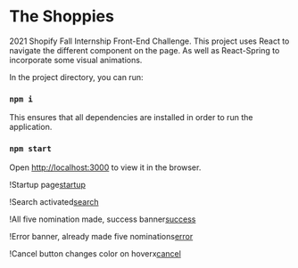 # The Shoppies
2021 Shopify Fall Internship Front-End Challenge. This project uses React to navigate the different component on the page. As well as React-Spring to incorporate some visual animations.

In the project directory, you can run:

### `npm i`

This ensures that all dependencies are installed in order to run the application.

### `npm start`

Open [http://localhost:3000](http://localhost:3000) to view it in the browser.

!Startup page[startup](https://raw.githubusercontent.com/ZoeyF75/ideal-octo-guacamole/master/src/assets/startup.png)

!Search activated[search](https://github.com/ZoeyF75/ideal-octo-guacamole/blob/master/src/assets/search.png?raw=true)

!All five nomination made, success banner[success](https://github.com/ZoeyF75/ideal-octo-guacamole/blob/master/src/assets/success.png?raw=true)

!Error banner, already made five nominations[error](https://github.com/ZoeyF75/ideal-octo-guacamole/blob/master/src/assets/error.png?raw=true)

!Cancel button changes color on hoverx[cancel](https://github.com/ZoeyF75/ideal-octo-guacamole/blob/master/src/assets/cancel.png?raw=true)














